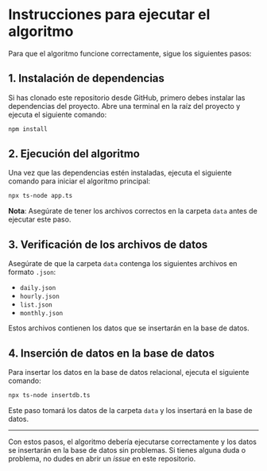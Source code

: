 
# Instrucciones para ejecutar el algoritmo

Para que el algoritmo funcione correctamente, sigue los siguientes pasos:

## 1. Instalación de dependencias

Si has clonado este repositorio desde GitHub, primero debes instalar las dependencias del proyecto. Abre una terminal en la raíz del proyecto y ejecuta el siguiente comando:

```bash
npm install
```

## 2. Ejecución del algoritmo

Una vez que las dependencias estén instaladas, ejecuta el siguiente comando para iniciar el algoritmo principal:

```bash
npx ts-node app.ts
```

**Nota**: Asegúrate de tener los archivos correctos en la carpeta `data` antes de ejecutar este paso.

## 3. Verificación de los archivos de datos

Asegúrate de que la carpeta `data` contenga los siguientes archivos en formato `.json`:

- `daily.json`
- `hourly.json`
- `list.json`
- `monthly.json`

Estos archivos contienen los datos que se insertarán en la base de datos.

## 4. Inserción de datos en la base de datos

Para insertar los datos en la base de datos relacional, ejecuta el siguiente comando:

```bash
npx ts-node insertdb.ts
```

Este paso tomará los datos de la carpeta `data` y los insertará en la base de datos.

---

Con estos pasos, el algoritmo debería ejecutarse correctamente y los datos se insertarán en la base de datos sin problemas. Si tienes alguna duda o problema, no dudes en abrir un *issue* en este repositorio.

